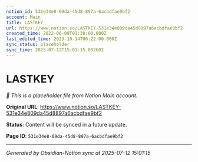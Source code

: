 ```yaml
---
notion_id: 531e34e8-09da-45d8-897a-6acbdfae9bf2
account: Main
title: LASTKEY
url: https://www.notion.so/LASTKEY-531e34e809da45d8897a6acbdfae9bf2
created_time: 2022-06-09T01:38:00.000Z
last_edited_time: 2023-10-14T06:22:00.000Z
sync_status: placeholder
sync_time: 2025-07-12T15:01:15.082602
---
```


# LASTKEY

*🔄 This is a placeholder file from Notion Main account.*

**Original URL**: https://www.notion.so/LASTKEY-531e34e809da45d8897a6acbdfae9bf2

**Status**: Content will be synced in a future update.

**Page ID**: `531e34e8-09da-45d8-897a-6acbdfae9bf2`

---

*Generated by Obsidian-Notion sync at 2025-07-12 15:01:15*
